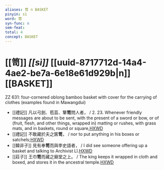 ```yaml
---
aliases: 笥 n BASKET
pinyin: sì
word: 笥
syn-func: n
sem-feat: 
total: 4
concept: BASKET 
---
```

# [[笥]] *[[sì]]*  [[uuid-8717712d-14a4-4ae2-be7a-6e18e61d929b|n]] [[BASKET]]
ZZ 631: four-cornered oblong bamboo basket with cover for the carrying of clothes (examples found in Mawangdui)
 - [[禮記]] 凡以弓劍、苞苴、簞**笥**問人者， / 2. 23. Whenever friendly messages are about to be sent, with the present of a sword or bow, or of (fruit, flesh, and other things, wrapped in) matting or rushes, with grass mats, and in baskets, round or square,[HXWD](https://hxwd.org/textview.html?location=KR1d0052_tls_001-30a.40)
 - [[禮記]] 不敢藏於夫之篋**笥**， / nor to put anything in his boxes or satchels;[HXWD](https://hxwd.org/textview.html?location=KR1d0052_tls_012-41a.14)
 - [[韓非子]] 見有奉**笥**而與李史語者， / I did see someone offering up a basket and talking to Archivist Lǐ.[HXWD](https://hxwd.org/textview.html?location=KR3c0005_tls_030-111a.9)
 - [[莊子]] 王巾**笥**而藏之廟堂之上。 / The king keeps it wrapped in cloth and boxed, and stores it in the ancestral temple.[HXWD](https://hxwd.org/textview.html?location=KR5c0126_tls_017-15a.10)